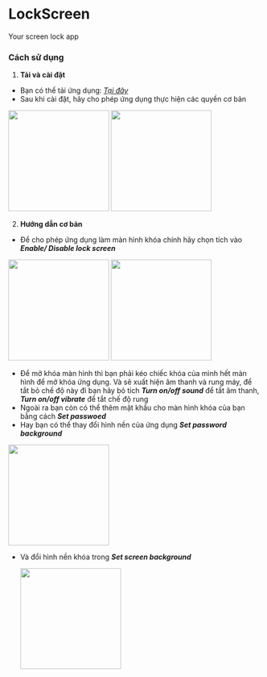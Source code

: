 # LockScreen
Your screen lock app

### **Cách sử dụng**
1. **Tải và cài đặt**
  - Bạn có thể tải ứng dụng: <a href="https://drive.google.com/open?id=1jtJYJwrj0S78aOhccQXp4KsaoJSQDYjZ">_Tại đây_</a>
  - Sau khi cài đặt, hãy cho phép ứng dụng thực hiện các quyền cơ bản
  <img src="https://user-images.githubusercontent.com/15797477/41969955-4f01b044-7a33-11e8-8b19-b985d6a714d1.png" width=200/>
  <img src="https://user-images.githubusercontent.com/15797477/41969953-4e93e884-7a33-11e8-8c25-899d5d47d191.png" width=200/>  
 
2. **Hướng dẫn cơ bản**
  - Để cho phép ứng dụng làm màn hình khóa chính hãy chọn tích vào _**Enable/ Disable lock screen**_
  
  <img src="https://user-images.githubusercontent.com/15797477/41969958-4f756cbe-7a33-11e8-87a0-a9789d5c7b9f.png" width=200/>  
  <img src="https://user-images.githubusercontent.com/15797477/41969957-4f3a4580-7a33-11e8-97a5-45209afc9b2e.png" width=200/>
  
  - Để mở khóa màn hình thì bạn phải kéo chiếc khóa của mình hết màn hình để mở khóa ứng dụng. Và sẽ xuất hiện âm thanh và rung máy,
  để tắt bỏ chế độ này đi bạn hãy bỏ tích _**Turn on/off sound**_ để tắt âm thanh, _**Turn on/off vibrate**_ để tắt chế độ rung
  - Ngoài ra bạn còn có thể thêm mật khẩu cho màn hình khóa của bạn bằng cách _**Set passwoed**_
  - Hay bạn có thể thay đổi hình nền của ứng dụng _**Set password background**_
  
   <img src="https://user-images.githubusercontent.com/15797477/41969960-4fadb0ba-7a33-11e8-8c61-7b15af8594bd.png" width=200/>  
   
- Và đổi hình nền khóa trong _**Set screen background**_

  <img src="https://user-images.githubusercontent.com/15797477/41969963-501dff64-7a33-11e8-82c7-a58de349304a.png" width=200/>  
